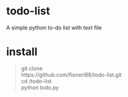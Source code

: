# todo-list
A simple python to-do list with text file

# install
<blockquote>
git clone
<br />https://github.com/fioneri88/todo-list.git
<br />cd /todo-list
<br />python todo.py
</blockquote>
